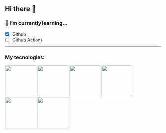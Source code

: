 ## Hi there 👋

<!--
**gabisssp/gabisssp** is a ✨ _special_ ✨ repository because its `README.md` (this file) appears on your GitHub profile.

Here are some ideas to get you started:

- 🔭 I’m currently working on ...
- 🌱 I’m currently learning ...
- 👯 I’m looking to collaborate on ...
- 🤔 I’m looking for help with ...
- 💬 Ask me about ...
- 📫 How to reach me: ...
- 😄 Pronouns: ...
- ⚡ Fun fact: ...
-->
### 🔭 I’m currently learning...
- [x] Github
- [ ] Github Actions

---

### My tecnologies:

<img src="https://cdn.jsdelivr.net/gh/devicons/devicon@latest/icons/python/python-original-wordmark.svg" width="100px">   <img src="https://cdn.jsdelivr.net/gh/devicons/devicon@latest/icons/microsoftsqlserver/microsoftsqlserver-plain-wordmark.svg" width="100px">   <img src="https://cdn.jsdelivr.net/gh/devicons/devicon@latest/icons/sqldeveloper/sqldeveloper-original.svg" width="100px">   <img src="https://cdn.jsdelivr.net/gh/devicons/devicon@latest/icons/mysql/mysql-original-wordmark.svg" width="100px">   <img src="https://cdn.jsdelivr.net/gh/devicons/devicon@latest/icons/git/git-original.svg" width="100px">   <img src="https://cdn.jsdelivr.net/gh/devicons/devicon@latest/icons/jira/jira-original.svg" width="100px">
          
          

